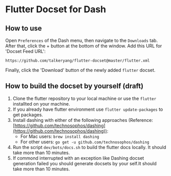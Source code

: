 # Flutter Docset for Dash

## How to use

Open `Preferences` of the Dash menu, then navigate to the `Downloads` tab. After that, click the + button at the bottom of the window. Add this URL for 'Docset Feed URL':

```
https://github.com/talkeryang/flutter-docset@master/flutter.xml
```

Finally, click the 'Download' button of the newly added `flutter` docset.

## How to build the docset by yourself (draft)

1. Clone the flutter repository to your local machine or use the `flutter` installted on your machine.
2. If you already have flutter environment use `flutter update-packages` to get packages.
3. Install dashing with either of the following approaches (Reference: [https://github.com/technosophos/dashing](https://github.com/technosophos/dashing)):
    - For Mac users: `brew install dashing`
    - For other users: `go get -u github.com/technosophos/dashing`
4. Run the script `dev/bots/docs.sh` to build the flutter docs locally. It should take more than 10 minutes.
5. If commond interrupted with an exception like Dashing docset generation failed you should generate docsets by your self.It should take more than 10 minutes.

